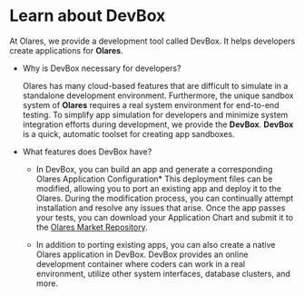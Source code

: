 # Learn about DevBox

At Olares, we provide a development tool called DevBox. It helps developers create applications for **Olares**.

- Why is DevBox necessary for developers?
    
  Olares has many cloud-based features that are difficult to simulate in a standalone development environment. Furthermore, the unique sandbox system of **Olares** requires a real system environment for end-to-end testing. To simplify app simulation for developers and minimize system integration efforts during development, we provide the **DevBox**. **DevBox** is a quick, automatic toolset for creating app sandboxes.

- What features does DevBox have?

  - In DevBox, you can build an app and generate a corresponding Olares Application Configuration* This deployment files can be modified, allowing you to port an existing app and deploy it to the Olares. During the modification process, you can continually attempt installation and resolve any issues that arise. Once the app passes your tests, you can download your Application Chart and submit it to the [Olares Market Repository](https://github.com/beclab/apps).

  - In addition to porting existing apps, you can also create a native Olares application in DevBox. DevBox provides an online development container where coders can work in a real environment, utilize other system interfaces, database clusters, and more.